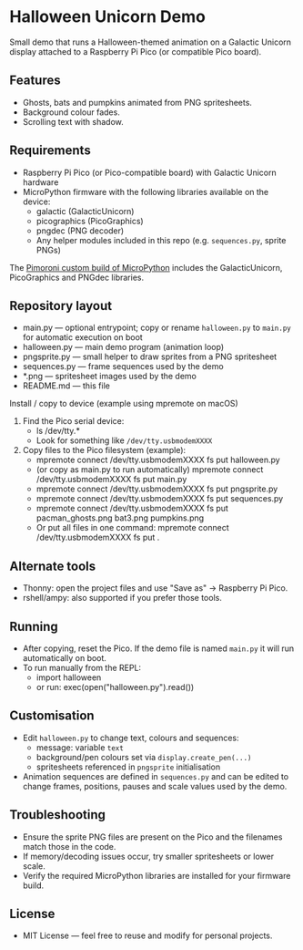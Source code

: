 # Halloween Unicorn Demo

Small demo that runs a Halloween-themed animation on a Galactic Unicorn
display attached to a Raspberry Pi Pico (or compatible Pico board).

## Features
- Ghosts, bats and pumpkins animated from PNG spritesheets.
- Background colour fades.
- Scrolling text with shadow.

## Requirements
- Raspberry Pi Pico (or Pico-compatible board) with Galactic Unicorn hardware
- MicroPython firmware with the following libraries available on the device:
  - galactic (GalacticUnicorn)
  - picographics (PicoGraphics)
  - pngdec (PNG decoder)
  - Any helper modules included in this repo (e.g. `sequences.py`, sprite PNGs)

The [Pimoroni custom build of MicroPython](https://github.com/pimoroni/pimoroni-pico) includes the GalacticUnicorn, PicoGraphics and PNGdec libraries.

## Repository layout
- main.py — optional entrypoint; copy or rename `halloween.py` to `main.py` for automatic execution on boot
- halloween.py — main demo program (animation loop)
- pngsprite.py — small helper to draw sprites from a PNG spritesheet
- sequences.py — frame sequences used by the demo
- *.png — spritesheet images used by the demo
- README.md — this file

Install / copy to device (example using mpremote on macOS)
1. Find the Pico serial device:
   - ls /dev/tty.*
   - Look for something like `/dev/tty.usbmodemXXXX`
2. Copy files to the Pico filesystem (example):
   - mpremote connect /dev/tty.usbmodemXXXX fs put halloween.py
   - (or copy as main.py to run automatically) mpremote connect /dev/tty.usbmodemXXXX fs put main.py
   - mpremote connect /dev/tty.usbmodemXXXX fs put pngsprite.py
   - mpremote connect /dev/tty.usbmodemXXXX fs put sequences.py
   - mpremote connect /dev/tty.usbmodemXXXX fs put pacman_ghosts.png bat3.png pumpkins.png
   - Or put all files in one command: mpremote connect /dev/tty.usbmodemXXXX fs put .

## Alternate tools
- Thonny: open the project files and use "Save as" -> Raspberry Pi Pico.
- rshell/ampy: also supported if you prefer those tools.

## Running
- After copying, reset the Pico. If the demo file is named `main.py` it will run automatically on boot.
- To run manually from the REPL:
  - import halloween
  - or run: exec(open("halloween.py").read())

## Customisation
- Edit `halloween.py` to change text, colours and sequences:
  - message: variable `text`
  - background/pen colours set via `display.create_pen(...)`
  - spritesheets referenced in `pngsprite` initialisation
- Animation sequences are defined in `sequences.py` and can be edited to change frames, positions, pauses and scale values used by the demo.

## Troubleshooting
- Ensure the sprite PNG files are present on the Pico and the filenames match those in the code.
- If memory/decoding issues occur, try smaller spritesheets or lower scale.
- Verify the required MicroPython libraries are installed for your firmware build.

## License
- MIT License — feel free to reuse and modify for personal projects.